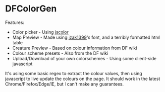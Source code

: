 # DFColorGen
Features:
- Color picker - Using [jscolor](http://jscolor.com)
- Map Preview - Made using [izak1399](izaksmells.com/2012/06/dwarf-fortress-ttf-font-download)'s font, and a terribly formatted html table
- Creature Preview - Based on colour information from DF wiki
- Colour scheme presets - Also from the DF wiki
- Upload/Download of your own colorschemes - Using some client-side javascript


It's using some basic regex to extract the colour values, then using javascript to live update the colours on the page.
It should work in the latest Chrome/Firefox/Edge/IE, but I can't make any guarantees.
